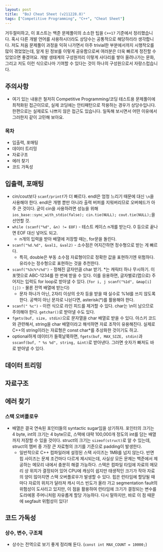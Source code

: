 ```yaml
---
layout: post
title:  "BoJ Cheat Sheet (v211228.0)"
tags: ["Competitive Programming", "C++", "Cheat Sheet"]
---
```


거두절미하고, 이 포스트는 백준 문제풀이의 소소한 팁을 `C++17` 기준에서 정리했습니다. 혹시 다른 개발 언어를 사용하시더라도 상당수는 공통적으로 해당하리라 생각합니다. 저도 처음 문제풀이 과정을 익혀 나가면서 아주 trivial한 부분에서까지 시행착오를 많이 겪었었는데, 알게 된 정보를 이렇게 공유함으로써 여러분은 더욱 빠르게 정진할 수 있었으면 좋겠어요. 개발 생태계의 구성원끼리 이렇게 사다리를 쌓아 올려나가는 문화, 그리고 저도 이런 식으로나마 기여할 수 있다는 것이 하나의 구성원으로서 자랑스럽습니다.

## 주의사항
* 여기 있는 내용은 철저히 Competitive Programming/코딩 테스트용 문제풀이에 최적화된 접근이므로, 실제 코딩에는 안티패턴으로 작용하는 경우가 상당수입니다. 한편으로는 실제로도 나쁘지 않은 접근도 있습니다. 일독해 보시면서 어떤 이유에서 그러한지 같이 고민해 보아요.

### 목차
* 입출력, 포매팅
* 데이터 트리밍
* 자료구조
* 에러 찾기
* 코드 가독성

## 입출력, 포매팅

* cin/cout보다 `scanf/printf`가 더 빠르다. endl은 엄청 느리기 때문에 대신 `\n`을 사용해야 한다.
  endl은 개행 뿐만 아니라 출력 버퍼를 지워버리므로 오버헤드가 아주 큰 것이다.
  굳이 cin을 사용하려면 성능을 위해 `ios_base::sync_with_stdio(false); cin.tie(NULL); cout.tie(NULL);`을 선언할 것.
* `while (scanf("%d", &n) != EOF)` - 테스트 케이스 n개를 받는다. 0 등으로 끝나면 EOF 대신 넣어도 되고.
    * n개의 입력을 받아 배열에 저장할 때는, for문을 돌린다.
* `scanf("%d.%d", &val1, &val2)` -  소수점은 어지간하면 정수형으로 받는 게 빠르다.
    * 특히, double은 부동 소수점 자료형이므로 정확한 값을 표현하기엔 위험하다. 유리수는 정수형으로 표현하는 것을 추천한다.
* `scanf("%3c%*c%d")` - 정해진 글자만큼 char 받기. *는 캐릭터 하나 무시하기. 이 포맷으로 ABC-1234를 한 번에 받을 수 있다. 이를 응용하면, 글자별로(맵으로) 주어지는 입력도 for loop로 받아낼 수 있다. (`for i, j scanf("%1d", &map[i][j])` - 물론 전역 배열에 받는다)
    * 문자 하나가 아닌, 2자리 이상의 숫자 등을 받을 때 실수로 %1d를 쓰지 않도록 한다. 공백이 아닌 문자로 나뉜다면, asterisk(*)를 활용해야 한다.
* `scanf(" %c")` - 이런 식으로 라인 피드를 제거할 수 있다. char는 \n이 남으므로 주의해야 한다. `getchar()`로 받아낼 수도 있다.
* `fgets(buf, size, stdin)`으로 문자열을 char 배열로 받을 수 있다. 아스키 코드와 관련해서, string을 char 배열이라고 해석하면 자료 조작이 유용해진다. 실제로 C++의 string이라는 자료형은 const char*를 추상화한 것이기도 하고.
* optional하게 데이터가 들쭉날쭉하면, `fgets(buf, MAX_SIZE, stdin)`과 `sscanf(buf, " %s %d", string, &int)`로 받아낸다. 그러면 숫자가 빠져도 바로 받아낼 수 있다.

## 데이터 트리밍

## 자료구조

## 에러 찾기

### 스택 오버플로우

* 배열은 결국 연속된 포인터들의 syntactic sugar임을 상기하자. 포인터의 크기는 4 byte, int의 크기는 4 byte므로, 스택에 대략 100,000개 정도의 int를 담는 배열까지 저장할 수 있을 것이다. struct의 크기는 `sizeof(struct)`로 알 수 있는데, struct의 멤버 중 가장 큰 자료형의 크기를 기준으로 padding이 발생한다.
    * 일반적으로 C++ 컴파일러에 설정된 스택 사이즈는 1MB를 넘지 않는다. 반면 힙 사이즈는 문제 조건마다 다르게 제시되는데, 사실상 모든 문제는 백준에서 제공하는 메모리 내에서 충분히 해결 가능하다. 스택은 컴파일 타임에 자료의 메모리 상 위치가 결정되어 있어 CPU에 캐싱이 쉽지만 태생적인 크기가 작아 자료의 양이 많아지면 스택 오버플로우가 발생할 수 있다. 힙은 런타임에 할당될 때마다 자료의 위치가 달라져 캐시 미스 빈도가 올라 가고 segmentation fault의 위험성이 도사리고 있지만, 이 점을 활용하여 런타임에 크기가 결정되는 변수를 도라에몽 주머니처럼 자유롭게 할당 가능하다. 다시 말하지만, 바로 이 점 때문에 segfault 위험성이 있다!

## 코드 가독성
### 상수, 변수, 구조체
* 상수는 전역으로 보기 좋게 정리해 둔다. (`const int MAX_COUNT = 10000;`)